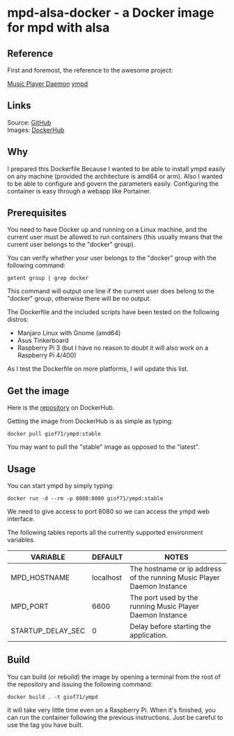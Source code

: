# mpd-alsa-docker - a Docker image for mpd with alsa

## Reference

First and foremost, the reference to the awesome project:

[Music Player Daemon](https://www.musicpd.org/)
[ympd](https://ympd.org/)

## Links
Source: [GitHub](https://github.com/giof71/ympd-docker)<br />
Images: [DockerHub](https://hub.docker.com/r/giof71/ympd)

## Why

I prepared this Dockerfile Because I wanted to be able to install ympd easily on any machine (provided the architecture is amd64 or arm). Also I wanted to be able to configure and govern the parameters easily. Configuring the container is easy through a webapp like Portainer.

## Prerequisites

You need to have Docker up and running on a Linux machine, and the current user must be allowed to run containers (this usually means that the current user belongs to the "docker" group).

You can verify whether your user belongs to the "docker" group with the following command:

`getent group | grep docker`

This command will output one line if the current user does belong to the "docker" group, otherwise there will be no output.

The Dockerfile and the included scripts have been tested on the following distros:

- Manjaro Linux with Gnome (amd64)
- Asus Tinkerboard
- Raspberry Pi 3 (but I have no reason to doubt it will also work on a Raspberry Pi 4/400)

As I test the Dockerfile on more platforms, I will update this list.

## Get the image

Here is the [repository](https://hub.docker.com/repository/docker/giof71/ympd) on DockerHub.

Getting the image from DockerHub is as simple as typing:

`docker pull giof71/ympd:stable`

You may want to pull the "stable" image as opposed to the "latest".

## Usage

You can start ympd by simply typing:

`docker run -d --rm -p 8080:8080 giof71/ympd:stable`

We need to give access to port 8080 so we can access the ympd web interface.

The following tables reports all the currently supported environment variables.

VARIABLE | DEFAULT | NOTES
---|---|---
MPD_HOSTNAME|localhost|The hostname or ip address of the running Music Player Daemon Instance
MPD_PORT|6600|The port used by the running Music Player Daemon Instance
STARTUP_DELAY_SEC|0|Delay before starting the application.

## Build

You can build (or rebuild) the image by opening a terminal from the root of the repository and issuing the following command:

`docker build . -t giof71/ympd`

It will take very little time even on a Raspberry Pi. When it's finished, you can run the container following the previous instructions.
Just be careful to use the tag you have built.